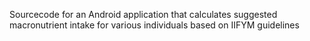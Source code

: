 Sourcecode for an Android application that calculates suggested macronutrient intake for various individuals based on IIFYM guidelines
